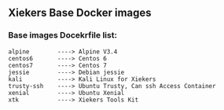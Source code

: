 ## Xiekers Base Docker images

### Base images Docekrfile list:

```
alpine        ----> Alpine V3.4
centos6       ----> Centos 6
centos7       ----> Centos 7
jessie        ----> Debian jessie
kali          ----> Kali Linux for Xiekers
trusty-ssh    ----> Ubuntu Trusty, Can ssh Access Container 
xenial        ----> Ubuntu Xenial
xtk           ----> Xiekers Tools Kit
```
